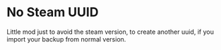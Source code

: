 # No Steam UUID

Little mod just to avoid the steam version, to create another uuid, if you import your backup from normal version.
